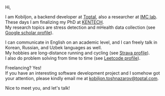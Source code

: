 Hi,

I am Kobiljon, a backend developer at [Toptal](https://toptal.com/resume/kobiljon-toshnazarov), also a researcher at [IMC lab](http://imc.hanyang.ac.kr/composition/).<br>
These days I am finalizing my PhD at [KENTECH](https://kentech.ac.kr/).<br>
My research topics are stress detection and mHealth data collection (see [Google scholar profile](https://scholar.google.com/citations?user=CQp5uugAAAAJ&hl=en)).

I can communicate in English on an academic level, and I can freely talk in Korean, Russian, and Uzbek languages as well.<br>
My hobbies are long-distance running and cycling (see [Strava profile](https://www.strava.com/athletes/qobiljon)).<br>
I also do problem solving from time to time (see [Leetcode profile](https://leetcode.com/qobiljonn/)).

Freelancing? Yes!<br>
If you have an interesting software development project and I somehow got your attention, please kindly email me at [kobiljon.toshnazarov@toptal.com](mailto:kobiljon.toshnazarov@toptal.com).

Nice to meet you, and let's talk!

